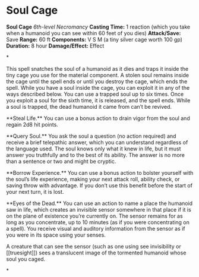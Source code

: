 # Soul Cage

**Soul Cage**
_6th-level Necromancy_
**Casting Time:** 1 reaction (which you take when a humanoid you can see within 60 feet of you dies)
**Attack/Save:** Save
**Range:** 60 ft
**Components:** V S M (a tiny silver cage worth 100 gp)
**Duration:** 8 hour
**Damage/Effect:** Effect

*<p class="Core-Styles_Core-Body">This spell snatches the soul of a humanoid as it dies and traps it inside the tiny cage you use for the material component. A stolen soul remains inside the cage until the spell ends or until you destroy the cage, which ends the spell. While you have a soul inside the cage, you can exploit it in any of the ways described below. You can use a trapped soul up to six times. Once you exploit a soul for the sixth time, it is released, and the spell ends. While a soul is trapped, the dead humanoid it came from can’t be revived.</p>
<p class="Core-Styles_Core-Body"><span class="Serif-Character-Style_Inline-Subhead-Serif">**Steal Life.** </span>You can use a bonus action to drain vigor from the soul and regain 2d8 hit points.</p>
<p class="Core-Styles_Core-Body"><span class="Serif-Character-Style_Inline-Subhead-Serif">**Query Soul.** </span>You ask the soul a question (no action required) and receive a brief telepathic answer, which you can understand regardless of the language used. The soul knows only what it knew in life, but it must answer you truthfully and to the best of its ability. The answer is no more than a sentence or two and might be cryptic.</p>
<p class="Core-Styles_Core-Body">**<span class="Serif-Character-Style_Inline-Subhead-Serif">Borrow Experience.</span>** You can use a bonus action to bolster yourself with the soul’s life experience, making your next attack roll, ability check, or saving throw with advantage. If you don’t use this benefit before the start of your next turn, it is lost.</p>
<p class="Core-Styles_Core-Body"><span class="Serif-Character-Style_Inline-Subhead-Serif">**Eyes of the Dead.** </span>You can use an action to name a place the humanoid saw in life, which creates an invisible sensor somewhere in that place if it is on the plane of existence you’re currently on. The sensor remains for as long as you concentrate, up to 10 minutes (as if you were concentrating on a spell). You receive visual and auditory information from the sensor as if you were in its space using your senses.</p>
<p class="Core-Styles_Core-Body">A creature that can see the sensor (such as one using <span class="Serif-Character-Style_Italic-Serif">see invisibility </span>or [[truesight]]) sees a translucent image of the tormented humanoid whose soul you caged.</p>*